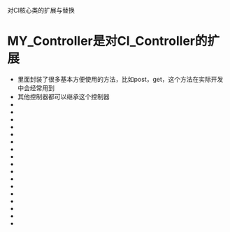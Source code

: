 对CI核心类的扩展与替换
# MY_Controller是对CI_Controller的扩展
* 里面封装了很多基本方便使用的方法，比如post，get，这个方法在实际开发中会经常用到
* 其他控制器都可以继承这个控制器
* 
* 
* 
* 
* 
* 
* 
* 
* 
* 
* 
* 
* 
* 
* 
* 
* 